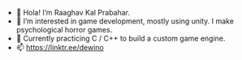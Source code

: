 - 👋 Hola! I’m Raaghav Kal Prabahar.
- 👀 I’m interested in game development, mostly using unity. I make psychological horror games.
- 🌱 Currently practicing C / C++ to build a custom game engine.
- 📫 https://linktr.ee/dewino

<!---
princeK4L/princeK4L is a ✨ special ✨ repository because its `README.md` (this file) appears on your GitHub profile.
You can click the Preview link to take a look at your changes.
--->
